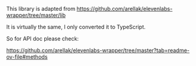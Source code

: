 
This library is adapted from
https://github.com/arellak/elevenlabs-wrapper/tree/master/lib

It is virtually the same, I only converted it to TypeScript.

So for API doc please check:

https://github.com/arellak/elevenlabs-wrapper/tree/master?tab=readme-ov-file#methods